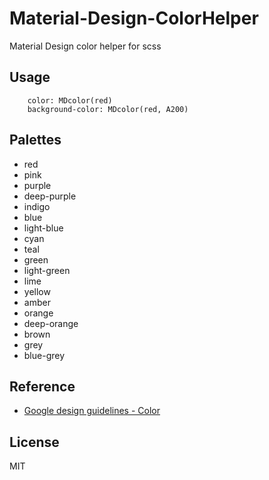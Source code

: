 Material-Design-ColorHelper
===========================

Material Design color helper for scss

## Usage ##

```
	color: MDcolor(red)
	background-color: MDcolor(red, A200)
```

## Palettes ##
*   red
*   pink
*   purple
*   deep-purple
*   indigo
*   blue
*   light-blue
*   cyan
*   teal
*   green
*   light-green
*   lime
*   yellow
*   amber
*   orange
*   deep-orange
*   brown
*   grey
*   blue-grey

## Reference ##
*   [Google design guidelines - Color](http://www.google.com/design/spec/style/color.html#color-ui-color-palette "Google design guidelines - Color")

## License
MIT
